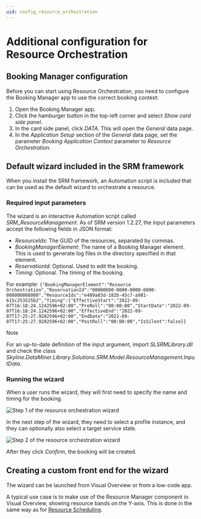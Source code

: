 ```yaml
---
uid: config_resource_orchestration
---
```


# Additional configuration for Resource Orchestration

## Booking Manager configuration

Before you can start using Resource Orchestration, you need to configure the Booking Manager app to use the correct booking context:

1. Open the Booking Manager app.
1. Click the hamburger button in the top-left corner and select *Show card side panel*.
1. In the card side panel, click *DATA*. This will open the *General* data page.
1. In the *Application Setup* section of the *General* data page, set the parameter *Booking Application Context* parameter to *Resource Orchestration*.

## Default wizard included in the SRM framework

When you install the SRM framework, an Automation script is included that can be used as the default wizard to orchestrate a resource.

### Required input parameters

The wizard is an interactive Automation script called *SRM_ResourceManagement*. As of SRM version 1.2.27, the input parameters accept the following fields in JSON format:

- *ResourceIds*: The GUID of the resources, separated by commas.
- *BookingManagerElement*: The name of a Booking Manager element. This is used to generate log files in the directory specified in that element.
- *ReservationId*: Optional. Used to edit the booking.
- *Timing*: Optional. The timing of the booking.

For example: `{"BookingManagerElement":"Resource Orchestration","ReservationId":"00000000-0000-0000-0000-000000000000","ResourceIds":"e489a83d-182b-45c7-a981-615c253525b2","Timing":{"EffectiveStart":"2022-09-07T16:18:24.1242596+02:00","PreRoll":"00:00:00","StartDate":"2022-09-07T16:18:24.1242596+02:00","EffectiveEnd":"2022-09-07T17:25:27.9282596+02:00","EndDate":"2022-09-07T17:25:27.9282596+02:00","PostRoll":"00:00:00","IsSilent":false}}`

> [!NOTE]
> For an up-to-date definition of the input argument, import *SLSRMLibrary.dll* and check the class *Skyline.DataMiner.Library.Solutions.SRM.Model.ResourceManagement.InputData*.

### Running the wizard

When a user runs the wizard, they will first need to specify the name and timing for the booking.

![Step 1 of the resource orchestration wizard](~/user-guide/images/ResourceOrchestrationWizardStep1.png)

In the next step of the wizard, they need to select a profile instance, and they can optionally also select a target service state.

![Step 2 of the resource orchestration wizard](~/user-guide/images/ResourceOrchestrationWizardStep2.png)

After they click *Confirm*, the booking will be created.

## Creating a custom front end for the wizard

The wizard can be launched from Visual Overview or from a low-code app.

A typical use case is to make use of the Resource Manager component in Visual Overview, showing resource bands on the Y-axis. This is done in the same way as for [Resource Scheduling](xref:config_resource_scheduling#creating-a-custom-front-end-for-the-wizard).
